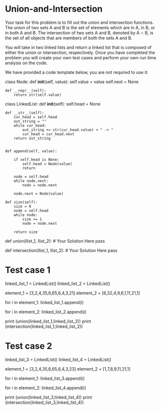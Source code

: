 # Union-and-Intersection

Your task for this problem is to fill out the union and intersection functions. The union of two sets A and B is the set of elements which are in A, in B, or in both A and B. The intersection of two sets A and B, denoted by A ∩ B, is the set of all objects that are members of both the sets A and B.

You will take in two linked lists and return a linked list that is composed of either the union or intersection, respectively. Once you have completed the problem you will create your own test cases and perform your own run time analysis on the code.

We have provided a code template below, you are not required to use it:

class Node:
    def __init__(self, value):
        self.value = value
        self.next = None

    def __repr__(self):
        return str(self.value)


class LinkedList:
    def __init__(self):
        self.head = None

    def __str__(self):
        cur_head = self.head
        out_string = ""
        while cur_head:
            out_string += str(cur_head.value) + " -> "
            cur_head = cur_head.next
        return out_string


    def append(self, value):

        if self.head is None:
            self.head = Node(value)
            return

        node = self.head
        while node.next:
            node = node.next

        node.next = Node(value)

    def size(self):
        size = 0
        node = self.head
        while node:
            size += 1
            node = node.next

        return size

def union(llist_1, llist_2):
    # Your Solution Here
    pass

def intersection(llist_1, llist_2):
    # Your Solution Here
    pass


# Test case 1

linked_list_1 = LinkedList()
linked_list_2 = LinkedList()

element_1 = [3,2,4,35,6,65,6,4,3,21]
element_2 = [6,32,4,9,6,1,11,21,1]

for i in element_1:
    linked_list_1.append(i)

for i in element_2:
    linked_list_2.append(i)

print (union(linked_list_1,linked_list_2))
print (intersection(linked_list_1,linked_list_2))

# Test case 2

linked_list_3 = LinkedList()
linked_list_4 = LinkedList()

element_1 = [3,2,4,35,6,65,6,4,3,23]
element_2 = [1,7,8,9,11,21,1]

for i in element_1:
    linked_list_3.append(i)

for i in element_2:
    linked_list_4.append(i)

print (union(linked_list_3,linked_list_4))
print (intersection(linked_list_3,linked_list_4))
